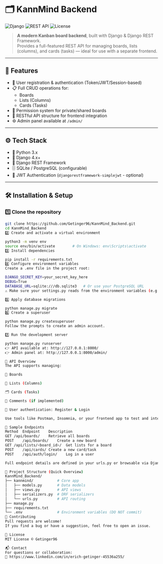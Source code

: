 # 🗂️ KannMind Backend

![Django](https://img.shields.io/badge/Django-4.x+-green.svg)
![REST API](https://img.shields.io/badge/REST-API-blue.svg)
![License](https://img.shields.io/github/license/Getinger96/KannMind_Backend)

> **A modern Kanban board backend**, built with Django & Django REST Framework.  
> Provides a full-featured REST API for managing boards, lists (columns), and cards (tasks) — ideal for use with a separate frontend.

---

## 🚀 Features

- 🔐 User registration & authentication (Token/JWT/Session-based)
- 📋 Full CRUD operations for:
  - Boards
  - Lists (Columns)
  - Cards (Tasks)
- 👥 Permission system for private/shared boards
- 🧩 RESTful API structure for frontend integration
- ⚙️ Admin panel available at `/admin/`

---
## ⚙️ Tech Stack

- 🐍 Python 3.x
- 🧬 Django 4.x+
- 🔌 Django REST Framework
- 🗄️ SQLite / PostgreSQL (configurable)
- 🔐 JWT Authentication (`djangorestframework-simplejwt` - optional)

---

## 🛠️ Installation & Setup

### 1️⃣ Clone the repository

```bash
git clone https://github.com/Getinger96/KannMind_Backend.git
cd KannMind_Backend
2️⃣ Create and activate a virtual environment

python3 -m venv env
source env/bin/activate        # On Windows: env\Scripts\activate
3️⃣ Install dependencies

pip install -r requirements.txt
4️⃣ Configure environment variables
Create a .env file in the project root:

DJANGO_SECRET_KEY=your_secret_key_here
DEBUG=True
DATABASE_URL=sqlite:///db.sqlite3   # Or use your PostgreSQL URL
⚠️ Make sure your settings.py reads from the environment variables (e.g. using os.environ or python-decouple).

5️⃣ Apply database migrations

python manage.py migrate
6️⃣ Create a superuser

python manage.py createsuperuser
Follow the prompts to create an admin account.

7️⃣ Run the development server

python manage.py runserver
👉 API available at: http://127.0.0.1:8000/
👉 Admin panel at: http://127.0.0.1:8000/admin/

📖 API Overview
The API supports managing:

🧩 Boards

🧱 Lists (Columns)

🗂️ Cards (Tasks)

💬 Comments (if implemented)

👤 User authentication: Register & Login

Use tools like Postman, Insomnia, or your frontend app to test and interact with the API.

🧪 Sample Endpoints
Method	Endpoint	Description
GET	/api/boards/	Retrieve all boards
POST	/api/boards/	Create a new board
GET	/api/lists/<board_id>/	Get lists for a board
POST	/api/cards/	Create a new card/task
POST	/api/auth/login/	Log in a user

Full endpoint details are defined in your urls.py or browsable via Django REST Framework interface.

📂 Project Structure (Quick Overview)
KannMind_Backend/
├── kannmind/           # Core app
│   ├── models.py       # Data models
│   ├── views.py        # API views
│   ├── serializers.py  # DRF serializers
│   └── urls.py         # API routing
├── manage.py
├── requirements.txt
└── .env                # Environment variables (DO NOT commit)
🤝 Contributing
Pull requests are welcome!
If you find a bug or have a suggestion, feel free to open an issue.

📄 License
MIT License © Getinger96

📬 Contact
For questions or collaboration:
📘 https://www.linkedin.com/in/erich-getinger-45536a255/




